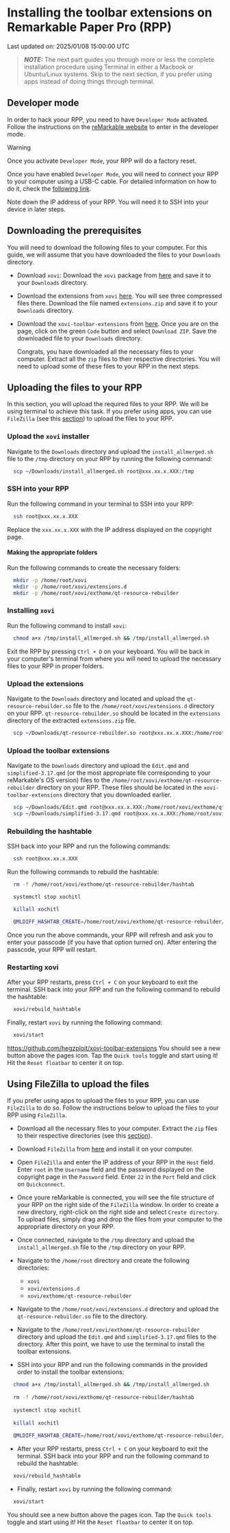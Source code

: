 # Installing the toolbar extensions on Remarkable Paper Pro (RPP)

Last updated on: 2025/01/08 15:00:00 UTC

> **_NOTE:_**  The next part guides you through more or less the complete installation procedure
> using Terminal in either a Macbook or Ubuntu/Linux systems. Skip to the next section, if you
> prefer using apps instead of doing things through terminal.


## Developer mode
In order to hack yoour RPP, you need to have `Developer Mode` activated. Follow the instructions on
the [reMarkable website](https://support.remarkable.com/s/article/Developer-mode) to enter in the
developer mode.

> [!WARNING]  
>  Once you activate `Developer Mode`, your RPP will do a factory reset.

Once you have enabled `Developer Mode`, you will need to connect your RPP to your computer using a
USB-C cable. For detailed information on how to do it, check the [following
link](https://www.simplykyra.com/blog/learn-how-to-access-your-remarkable-paper-pro-through-the-command-line/#steps-for-ssh-capabilities).

Note down the IP address of your RPP. You will need it to SSH into your device in later steps.

## Downloading the prerequisites
You will need to download the following files to your computer. For this guide, we will assume that
you have downloaded the files to your `Downloads` directory.

- Download `xovi`: Download the `xovi` package from
  [here](https://raw.githubusercontent.com/asivery/rmpp-xovi-extensions/refs/heads/master/scripts/install_allmerged.sh)
  and save it to your `Downloads` directory.

- Download the extensions from `xovi`
  [here](https://github.com/asivery/rmpp-xovi-extensions/releases/tag/29122024-v5).
  You will see three compressed files there. Download the file named `extensions.zip` and save it
  to your `Downloads` directory.

- Download the `xovi-toolbar-extensions` from [here](https://github.com/fouzR/xovi-toolbar-extensions).
  Once you are on the page, click on the green `Code` button and select `Download ZIP`. Save the
  downloaded file to your `Downloads` directory.

  Congrats, you have downloaded all the necessary files to your computer. Extract all the `zip`
  files to their respective directories. You will need to upload some of these files to your RPP in
  the next steps.

## Uploading the files to your RPP
In this section, you will upload the required files to your RPP. We will be using terminal to
achieve this task. If you prefer using apps, you can use `FileZilla` (see this
[section](#using-filezilla-to-upload-the-files)) to upload the files to your RPP.


### Upload the `xovi` installer
Navigate to the `Downloads` directory and upload the `install_allmerged.sh` file to the `/tmp`
directory on your RPP by running the following command:
```bash
  scp ~/Downloads/install_allmerged.sh root@xxx.xx.x.XXX:/tmp
```

### SSH into your RPP
Run the following command in your terminal to SSH into your RPP:
```bash
  ssh root@xxx.xx.x.XXX
```
Replace the `xxx.xx.x.XXX` with the IP address displayed on the copyright page.


#### Making the appropriate folders
Run the following commands to create the necessary folders:
```bash
  mkdir -p /home/root/xovi
  mkdir -p /home/root/xovi/extensions.d
  mkdir -p /home/root/xovi/exthome/qt-resource-rebuilder
```

### Installing `xovi`
Run the following command to install `xovi`:
```bash
  chmod a+x /tmp/install_allmerged.sh && /tmp/install_allmerged.sh
```

Exit the RPP by pressing `Ctrl + D` on your keyboard. You will be back in your computer's terminal
from where you will need to upload the necessary files to your RPP in proper folders.

### Upload the extensions
Navigate to the `Downloads` directory and located and upload the `qt-resource-rebuilder.so` file to
the `/home/root/xovi/extensions.d` directory on your RPP. `qt-resource-rebuilder.so` should be
located in the `extensions` directory of the extracted `extensions.zip` file.
```bash
  scp ~/Downloads/qt-resource-rebuilder.so root@xxx.xx.x.XXX:/home/root/xovi/extensions.d
```

### Upload the toolbar extensions
Navigate to the `Downloads` directory and upload the `Edit.qmd` and `simplified-3.17.qmd` (or the
most appropriate file corresponding to your reMarkable's OS version) files to the
`/home/root/xovi/exthome/qt-resource-rebuilder` directory on your RPP. These files should be located
in the `xovi-toolbar-extensions` directory that you downloaded earlier.
```bash
  scp ~/Downloads/Edit.qmd root@xxx.xx.x.XXX:/home/root/xovi/exthome/qt-resource-rebuilder
  scp ~/Downloads/simplified-3.17.qmd root@xxx.xx.x.XXX:/home/root/xovi/exthome/qt-resource-rebuilder
```

### Rebuilding the hashtable
SSH back into your RPP and run the following commands:
```bash
  ssh root@xxx.xx.x.XXX
```

Run the following commands to rebuild the hashtable:
```bash
  rm -f /home/root/xovi/exthome/qt-resource-rebuilder/hashtab

  systemctl stop xochitl

  killall xochitl

  QMLDIFF_HASHTAB_CREATE=/home/root/xovi/exthome/qt-resource-rebuilder/hashtab xovi/debug
```
Once you run the above commands, your RPP will refresh and ask you to enter your passcode (if you
have that option turned on). After entering the passcode, your RPP will restart.

### Restarting xovi
After your RPP restarts, press `Ctrl + C` on your keyboard to exit the terminal. SSH back into your
RPP and run the following command to rebuild the hashtable:
```bash
  xovi/rebuild_hashtable
```
  
Finally, restart `xovi` by running the following command:
```bash
  xovi/start
```
https://github.com/hegzploit/xovi-toolbar-extensions
You should see a new button above the pages icon. Tap the `Quick tools` toggle and start using it! Hit the `Reset floatbar` to center it on top.

## Using FileZilla to upload the files
If you prefer using apps to upload the files to your RPP, you can use `FileZilla` to do so. Follow
the instructions below to upload the files to your RPP using `FileZilla`.

- Download all the necessary files to your computer. Extract the `zip` files to their respective
  directories (see this [section]( #Downloading-the-prerequisites)).

- Download `FileZilla` from [here](https://filezilla-project.org/) and install it on your computer.

- Open `FileZilla` and enter the IP address of your RPP in the `Host` field. Enter `root` in the
  `Username` field and the password displayed on the copyright page in the `Password` field. Enter
  `22` in the `Port` field and click on `Quickconnect`.

- Once youre reMarkable is connected, you will see the file structure of your RPP on the right side
  of the `FileZilla` window. In order to create a new directory, right-click on the right side and
  select `Create directory`. To upload files, simply drag and drop the files from your computer to
  the appropriate directory on your RPP.

- Once connected, navigate to the `/tmp` directory and upload the `install_allmerged.sh` file to the
  `/tmp` directory on your RPP.

- Navigate to the `/home/root` directory and create the following directories:
  - `xovi`
  - `xovi/extensions.d`
  - `xovi/exthome/qt-resource-rebuilder`

- Navigate to the `/home/root/xovi/extensions.d` directory and upload the `qt-resource-rebuilder.so`
  file to the directory.

- Navigate to the `/home/root/xovi/exthome/qt-resource-rebuilder` directory and upload the `Edit.qmd`
  and `simplified-3.17.qmd` files to the directory. After this point, we have to use the terminal to
  install the toolbar extensions.

- SSH into your RPP and run the following commands in the provided order to install the toolbar
  extensions:

```bash
  chmod a+x /tmp/install_allmerged.sh && /tmp/install_allmerged.sh
  
  rm -f /home/root/xovi/exthome/qt-resource-rebuilder/hashtab
  
  systemctl stop xochitl
  
  killall xochitl
  
  QMLDIFF_HASHTAB_CREATE=/home/root/xovi/exthome/qt-resource-rebuilder/hashtab /home/root/xovi/debug
```

- After your RPP restarts, press `Ctrl + C` on your keyboard to exit the terminal. SSH back into
  your RPP and run the following command to rebuild the hashtable:
```bash
  xovi/rebuild_hashtable
```

- Finally, restart `xovi` by running the following command:
```bash
  xovi/start
```

You should see a new button above the pages icon. Tap the `Quick tools` toggle and start using it! Hit the `Reset floatbar` to center it on top.
